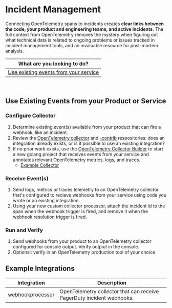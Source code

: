 # Incident Management

Connecting OpenTelemetry spans to incidents creates **clear links between the code, your product and engineering teams, and active incidents**. The full context from OpenTelemetry removes the mystery when figuring out what technical data is related to ongoing problems or issues tracked in incident management tools, and an invaluable resource for post-mortem analysis.

| What are you looking to do? | 
| ----- |
| [Use existing events from your service](#) |

<br/>

## Use Existing Events from your Product or Service

### Configure Collector

1. Determine existing event(s) available from your product that can fire a webhook, like an incident.
2. Review the [OpenTelemetry collector](https://github.com/open-telemetry/opentelemetry-collector) and [-contrib](https://github.com/open-telemetry/opentelemetry-collector-contrib) respositories: does an integration already exists, or is it possible to use an existing integration?
3. If no prior work exists, use the [OpenTelemetry Collector Builder](https://github.com/open-telemetry/opentelemetry-collector-builder) to start a new golang project that receives events from your service and annotates relevant OpenTelemetry metrics, logs, and traces.
    * [Example Collector](https://github.com/lightstep/lightstep-partner-toolkit/tree/main/collector)

### Receive Event(s)

1. Send logs, metrics or traces telemetry to an OpenTelemetry collector that's configured to recieve webhooks from your service using code you wrote or an existing integration. 
2. Using your new custom collector processor, attach the incident id to the span when the webhook trigger is fired, and remove it when the webhook resolution trigger is fired.

### Run and Verify

1. Send webhooks from your product to an OpenTelemetry collector configured for console output. Verify outpiut in the console.
2. Optional: verify in an OpenTelemetry production tool of your choice

## Example Integrations

| Integration | Description |
| --- | --- |
| [webhookprocessor](../../collector) | OpenTelemetry collector that can receive PagerDuty incident webhooks. |
